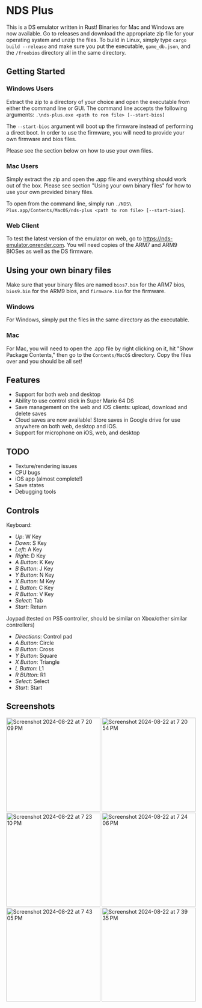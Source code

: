 # NDS Plus

This is a DS emulator written in Rust! Binaries for Mac and Windows are now available. Go to releases and download the appropriate zip file for your operating system and unzip the files. To build in Linux, simply type `cargo build --release` and make sure you put the executable, `game_db.json`, and the `/freebios` directory all in the same directory.

## Getting Started

### Windows Users

Extract the zip to a directory of your choice and open the executable from either the command line or GUI. The command line accepts the following arguments: `.\nds-plus.exe <path to rom file> [--start-bios]`

The `--start-bios` argument will boot up the firmware instead of performing a direct boot. In order to use the firmware, you will need to provide your own firmware and bios files.

Please see the section below on how to use your own files.

### Mac Users

Simply extract the zip and open the .app file and everything should work out of the box. Please see section "Using your own binary files" for how to use your own provided binary files.

To open from the command line, simply run `./NDS\ Plus.app/Contents/MacOS/nds-plus <path to rom file> [--start-bios]`.

### Web Client

To test the latest version of the emulator on web, go to https://nds-emulator.onrender.com. You will need copies of the ARM7 and ARM9 BIOSes as well as the DS firmware.

## Using your own binary files

Make sure that your binary files are named `bios7.bin` for the ARM7 bios, `bios9.bin` for the ARM9 bios, and `firmware.bin` for the firmware. 

### Windows 

For Windows, simply put the files in the same directory as the executable.

### Mac

For Mac, you will need to open the .app file by right clicking on it, hit "Show Package Contents," then go to the `Contents/MacOS` directory. Copy the files over and you should be all set!

## Features

- Support for both web and desktop
- Ability to use control stick in Super Mario 64 DS
- Save management on the web and iOS clients: upload, download and delete saves
- Cloud saves are now available! Store saves in Google drive for use anywhere on both web, desktop and iOS.
- Support for microphone on iOS, web, and desktop

## TODO

- Texture/rendering issues
- CPU bugs
- iOS app (almost complete!)
- Save states
- Debugging tools

## Controls

Keyboard:

- *Up*: W Key
- *Down*: S Key
- *Left*: A Key
- *Right*: D Key
- *A Button*: K Key
- *B Button*: J Key
- *Y Button*: N Key
- *X Button*: M Key
- *L Button*: C Key
- *R Button*: V Key
- *Select*: Tab
- *Start*: Return

Joypad (tested on PS5 controller, should be similar on Xbox/other similar controllers)

- *Directions*: Control pad
- *A Button*: Circle
- *B Button*: Cross
- *Y Button*: Square
- *X Button*: Triangle
- *L Button*: L1
- *R BUtton*: R1
- *Select*: Select
- *Start*: Start

## Screenshots

<img width="250" alt="Screenshot 2024-08-22 at 7 20 09 PM" src="https://github.com/user-attachments/assets/aee2e327-b552-4648-99fd-98be39994914">
<img width="250" alt="Screenshot 2024-08-22 at 7 20 54 PM" src="https://github.com/user-attachments/assets/8c2875df-d052-4d08-b1de-dd4126a1412e">
<img width="250" alt="Screenshot 2024-08-22 at 7 23 10 PM" src="https://github.com/user-attachments/assets/a5d50262-2383-4c5f-97a3-b46531fcfd9a">
<img width="250" alt="Screenshot 2024-08-22 at 7 24 06 PM" src="https://github.com/user-attachments/assets/db0f3eb3-02fd-46d3-b491-f22c575ab077">
<img width="250" alt="Screenshot 2024-08-22 at 7 43 05 PM" src="https://github.com/user-attachments/assets/1d41de7b-1089-4daa-943e-e5d79b6f9c6e">
<img width="250" alt="Screenshot 2024-08-22 at 7 39 35 PM" src="https://github.com/user-attachments/assets/43fb5b61-2037-4915-9cc6-5dfeacb3a62d">




